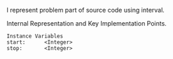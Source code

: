 I represent problem part of source code using interval.
  
Internal Representation and Key Implementation Points.

    Instance Variables
	start:		<Integer>
	stop:		<Integer>